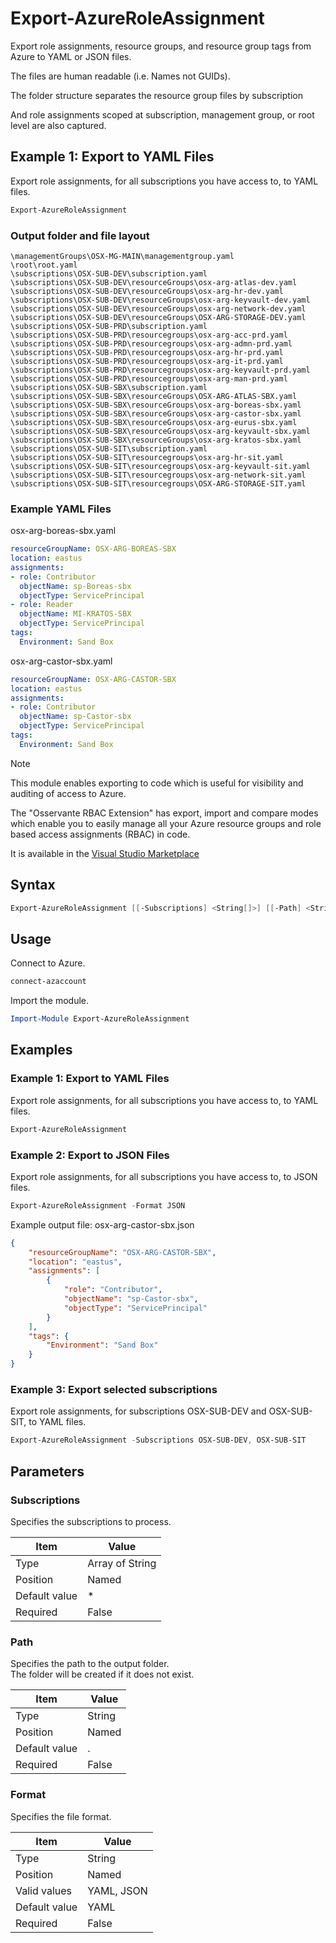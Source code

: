 # Export-AzureRoleAssignment

Export role assignments, resource groups, and resource group tags from Azure to YAML or JSON files.

The files are human readable (i.e. Names not GUIDs).

The folder structure separates the resource group files by subscription

And role assignments scoped at subscription, management group, or root level are also captured.

## Example 1: Export to YAML Files

Export role assignments, for all subscriptions you have access to, to YAML files.

```PowerShell
Export-AzureRoleAssignment
```

### Output folder and file layout

```
\managementGroups\OSX-MG-MAIN\managementgroup.yaml
\root\root.yaml
\subscriptions\OSX-SUB-DEV\subscription.yaml
\subscriptions\OSX-SUB-DEV\resourceGroups\osx-arg-atlas-dev.yaml
\subscriptions\OSX-SUB-DEV\resourceGroups\osx-arg-hr-dev.yaml
\subscriptions\OSX-SUB-DEV\resourceGroups\osx-arg-keyvault-dev.yaml
\subscriptions\OSX-SUB-DEV\resourceGroups\osx-arg-network-dev.yaml
\subscriptions\OSX-SUB-DEV\resourceGroups\OSX-ARG-STORAGE-DEV.yaml
\subscriptions\OSX-SUB-PRD\subscription.yaml
\subscriptions\OSX-SUB-PRD\resourcegroups\osx-arg-acc-prd.yaml
\subscriptions\OSX-SUB-PRD\resourcegroups\osx-arg-admn-prd.yaml
\subscriptions\OSX-SUB-PRD\resourcegroups\osx-arg-hr-prd.yaml
\subscriptions\OSX-SUB-PRD\resourcegroups\osx-arg-it-prd.yaml
\subscriptions\OSX-SUB-PRD\resourcegroups\osx-arg-keyvault-prd.yaml
\subscriptions\OSX-SUB-PRD\resourcegroups\osx-arg-man-prd.yaml
\subscriptions\OSX-SUB-SBX\subscription.yaml
\subscriptions\OSX-SUB-SBX\resourceGroups\OSX-ARG-ATLAS-SBX.yaml
\subscriptions\OSX-SUB-SBX\resourceGroups\osx-arg-boreas-sbx.yaml
\subscriptions\OSX-SUB-SBX\resourceGroups\osx-arg-castor-sbx.yaml
\subscriptions\OSX-SUB-SBX\resourceGroups\osx-arg-eurus-sbx.yaml
\subscriptions\OSX-SUB-SBX\resourceGroups\osx-arg-keyvault-sbx.yaml
\subscriptions\OSX-SUB-SBX\resourceGroups\osx-arg-kratos-sbx.yaml
\subscriptions\OSX-SUB-SIT\subscription.yaml
\subscriptions\OSX-SUB-SIT\resourcegroups\osx-arg-hr-sit.yaml
\subscriptions\OSX-SUB-SIT\resourcegroups\osx-arg-keyvault-sit.yaml
\subscriptions\OSX-SUB-SIT\resourcegroups\osx-arg-network-sit.yaml
\subscriptions\OSX-SUB-SIT\resourcegroups\OSX-ARG-STORAGE-SIT.yaml
```

### Example YAML Files

osx-arg-boreas-sbx.yaml

```yaml
resourceGroupName: OSX-ARG-BOREAS-SBX
location: eastus
assignments:
- role: Contributor
  objectName: sp-Boreas-sbx
  objectType: ServicePrincipal
- role: Reader
  objectName: MI-KRATOS-SBX
  objectType: ServicePrincipal
tags:
  Environment: Sand Box
```

osx-arg-castor-sbx.yaml

```yaml
resourceGroupName: OSX-ARG-CASTOR-SBX
location: eastus
assignments:
- role: Contributor
  objectName: sp-Castor-sbx
  objectType: ServicePrincipal
tags:
  Environment: Sand Box
```


> [!NOTE]  
> This module enables exporting to code which is useful for visibility and auditing of access to Azure.
> 
> The "Osservante RBAC Extension" has export, import and compare modes which enable you to easily manage all your Azure resource groups and role based access assignments (RBAC) in code.
> 
> It is available in the [Visual Studio Marketplace](https://marketplace.visualstudio.com/items?itemName=Osservante.OsservanteRBAC)

## Syntax

```PowerShell
Export-AzureRoleAssignment [[-Subscriptions] <String[]>] [[-Path] <String>] [[-Format] <String>] [<CommonParameters>]
```

## Usage

Connect to Azure.

```PowerShell
connect-azaccount
```

Import the module.

```PowerShell
Import-Module Export-AzureRoleAssignment
```

## Examples

### Example 1: Export to YAML Files

Export role assignments, for all subscriptions you have access to, to YAML files.

```PowerShell
Export-AzureRoleAssignment
```

### Example 2: Export to JSON Files

Export role assignments, for all subscriptions you have access to, to JSON files.

```PowerShell
Export-AzureRoleAssignment -Format JSON
```

Example output file: osx-arg-castor-sbx.json

```json
{
    "resourceGroupName": "OSX-ARG-CASTOR-SBX",
    "location": "eastus",
    "assignments": [
        {
            "role": "Contributor",
            "objectName": "sp-Castor-sbx",
            "objectType": "ServicePrincipal"
        }
    ],
    "tags": {
        "Environment": "Sand Box"
    }
}
```

### Example 3: Export selected subscriptions

Export role assignments, for subscriptions OSX-SUB-DEV and OSX-SUB-SIT, to YAML files.

```PowerShell
Export-AzureRoleAssignment -Subscriptions OSX-SUB-DEV, OSX-SUB-SIT
```

## Parameters

### Subscriptions
Specifies the subscriptions to process.

| Item          | Value           |
| ------------- | --------------- |
| Type          | Array of String |
| Position      | Named           |
| Default value | *               |
| Required      | False           |

### Path
Specifies the path to the output folder.  
The folder will be created if it does not exist.

| Item          | Value  |
| ------------- | ------ |
| Type          | String |
| Position      | Named  |
| Default value | .      |
| Required      | False  |

### Format
Specifies the file format.

| Item          | Value      |
| ------------- | ---------- |
| Type          | String     |
| Position      | Named      |
| Valid values  | YAML, JSON |
| Default value | YAML       |
| Required      | False      |